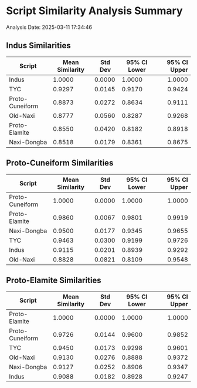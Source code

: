 # Script Similarity Analysis Summary

Analysis Date: 2025-03-11 17:34:46

## Indus Similarities

| Script | Mean Similarity | Std Dev | 95% CI Lower | 95% CI Upper |
|--------|----------------|---------|--------------|------------:|
| Indus | 1.0000 | 0.0000 | 1.0000 | 1.0000 |
| TYC | 0.9297 | 0.0145 | 0.9170 | 0.9424 |
| Proto-Cuneiform | 0.8873 | 0.0272 | 0.8634 | 0.9111 |
| Old-Naxi | 0.8777 | 0.0560 | 0.8287 | 0.9268 |
| Proto-Elamite | 0.8550 | 0.0420 | 0.8182 | 0.8918 |
| Naxi-Dongba | 0.8518 | 0.0179 | 0.8361 | 0.8675 |

## Proto-Cuneiform Similarities

| Script | Mean Similarity | Std Dev | 95% CI Lower | 95% CI Upper |
|--------|----------------|---------|--------------|------------:|
| Proto-Cuneiform | 1.0000 | 0.0000 | 1.0000 | 1.0000 |
| Proto-Elamite | 0.9860 | 0.0067 | 0.9801 | 0.9919 |
| Naxi-Dongba | 0.9500 | 0.0177 | 0.9345 | 0.9655 |
| TYC | 0.9463 | 0.0300 | 0.9199 | 0.9726 |
| Indus | 0.9115 | 0.0201 | 0.8939 | 0.9292 |
| Old-Naxi | 0.8828 | 0.0821 | 0.8109 | 0.9548 |

## Proto-Elamite Similarities

| Script | Mean Similarity | Std Dev | 95% CI Lower | 95% CI Upper |
|--------|----------------|---------|--------------|------------:|
| Proto-Elamite | 1.0000 | 0.0000 | 1.0000 | 1.0000 |
| Proto-Cuneiform | 0.9726 | 0.0144 | 0.9600 | 0.9852 |
| TYC | 0.9450 | 0.0173 | 0.9298 | 0.9601 |
| Old-Naxi | 0.9130 | 0.0276 | 0.8888 | 0.9372 |
| Naxi-Dongba | 0.9127 | 0.0252 | 0.8906 | 0.9347 |
| Indus | 0.9088 | 0.0182 | 0.8928 | 0.9247 |

